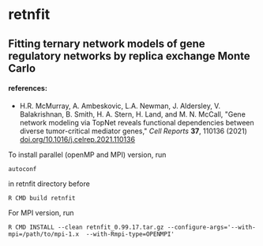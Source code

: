 # retnfit

## Fitting ternary network models of gene regulatory networks by replica exchange Monte Carlo

#### references:

* H.R. McMurray, A. Ambeskovic, L.A. Newman, J. Aldersley, V. Balakrishnan, B. Smith, H. A. Stern, H. Land, and M. N. McCall, "Gene network modeling via TopNet reveals functional dependencies between diverse tumor-critical mediator genes," *Cell Reports* **37**, 110136 (2021) [doi.org/10.1016/j.celrep.2021.110136](https://doi.org/10.1016/j.celrep.2021.110136)


To install parallel (openMP and MPI) version, run 
```
autoconf
```
in retnfit directory before
```
R CMD build retnfit
```

For MPI version, run
```
R CMD INSTALL --clean retnfit_0.99.17.tar.gz --configure-args='--with-mpi=/path/to/mpi-1.x  --with-Rmpi-type=OPENMPI'
```
